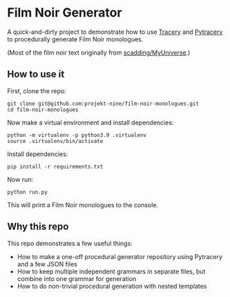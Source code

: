 # Film Noir Generator

A quick-and-dirty project to demonstrate how to use [Tracery](https://github.com/galaxykate/tracery)
and [Pytracery](https://github.com/aparrish/pytracery) to procedurally generate Film Noir monologues.

(Most of the film noir text originally from [scadding/MyUniverse](https://github.com/scadding/MyUniverse).)

## How to use it

First, clone the repo:

```
git clone git@github.com:projekt-nine/film-noir-monologues.git
cd film-noir-monologues
```

Now make a virtual environment and install dependencies:

```
python -m virtualenv -p python3.9 .virtualenv
source .virtualenv/bin/activate
```

Install dependencies:

```
pip install -r requirements.txt
```

Now run:

```
python run.py
```

This will print a Film Noir monologues to the console.

## Why this repo

This repo demonstrates a few useful things:

* How to make a one-off procedural generator repository using Pytracery and a few JSON files
* How to keep multiple independent grammars in separate files, but combine into one grammar for generation
* How to do non-trivial procedural generation with nested templates
